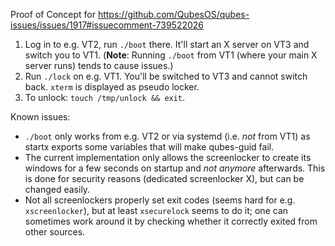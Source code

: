 Proof of Concept for https://github.com/QubesOS/qubes-issues/issues/1917#issuecomment-739522026

1. Log in to e.g. VT2, run `./boot` there. It'll start an X server on VT3 and switch you to VT1. (**Note**: Running `./boot` from VT1 (where your main X server runs) tends to cause issues.)
2. Run `./lock` on e.g. VT1. You'll be switched to VT3 and cannot switch back. `xterm` is displayed as pseudo locker.
3. To unlock: `touch /tmp/unlock && exit`.


Known issues:
- `./boot` only works from e.g. VT2 or via systemd (i.e. _not_ from VT1) as startx exports some variables that will make qubes-guid fail.
- The current implementation only allows the screenlocker to create its windows for a few seconds on startup and _not anymore_ afterwards. This is done for security reasons (dedicated screenlocker X), but can be changed easily.
- Not all screenlockers properly set exit codes (seems hard for e.g. `xscreenlocker`), but at least `xsecurelock` seems to do it; one can sometimes work around it by checking whether it correctly exited from other sources.
